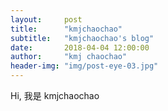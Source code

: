 ```yaml
---
layout:     post
title:      "kmjchaochao"
subtitle:   "kmjchaochao's blog"
date:       2018-04-04 12:00:00
author:     "kmj chaochao"
header-img: "img/post-eye-03.jpg"
---
```


Hi, 我是 kmjchaochao





